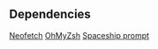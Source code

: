 ## Dependencies

[Neofetch](https://github.com/dylanaraps/neofetch)
[OhMyZsh](https://ohmyz.sh/)
[Spaceship prompt](https://github.com/spaceship-prompt/spaceship-prompt)